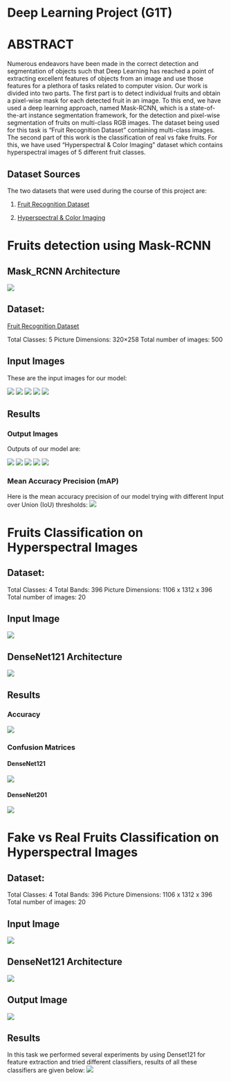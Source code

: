 # **Deep Learning Project (G1T)**

# ABSTRACT
Numerous endeavors have been made in the correct detection and segmentation of objects such that Deep Learning has reached a point of extracting excellent features of objects from an image and use those features for a plethora of tasks related to computer vision. Our work is divided into two parts. The first part is to detect individual fruits and obtain a pixel-wise mask for each detected fruit in an image. To this end, we have used a deep learning approach, named Mask-RCNN, which is a state-of-the-art instance segmentation framework, for the detection and pixel-wise segmentation of fruits on multi-class RGB images. The dataset being used for this task is “Fruit Recognition Dataset” containing multi-class images. The second part of this work is the classification of real vs fake fruits. For this, we have used “Hyperspectral & Color Imaging” dataset which contains hyperspectral images of 5 different fruit classes.

## Dataset Sources
The two datasets that were used during the course of this project are:

1. [Fruit Recognition Dataset](https://zenodo.org/record/1310165)

2. [Hyperspectral & Color Imaging](https://sites.google.com/site/hyperspectralcolorimaging/dataset)

# **Fruits detection using Mask-RCNN**

  ## Mask_RCNN Architecture
![](Images/Mask_RCNN.jpg)

## Dataset:
 [Fruit Recognition Dataset](https://zenodo.org/record/1310165)

Total Classes: 5
Picture Dimensions: 320×258
Total number of images: 500

## Input Images
These are the input images for our model: 

![](Images/Input_Images/apple.png)
![](Images/Input_Images/orange.png)
![](Images/Input_Images/mango.png)
![](Images/Input_Images/peach.png)
![](Images/Input_Images/tomato.png)

## Results
### Output Images

Outputs of our model are:

![](Images/Output_Images/Apple.png)
![](Images/Output_Images/Orange.png)
![](Images/Output_Images/Mango.png)
![](Images/Output_Images/Peach.jpg)
![](Images/Output_Images/Tomato.jpg)

### Mean Accuracy Precision (mAP)
Here is the mean accuracy precision of our model trying with different Input over Union (IoU) thresholds:
![](Images/Output_Images/IOU_table.JPG)


# **Fruits Classification on Hyperspectral Images**

## Dataset:
Total Classes: 4
Total Bands: 396
Picture Dimensions:  1106 x 1312 x 396
Total number of images: 20

## Input Image
![](Images/Input_Images/apple_hyperspectral.png)

## DenseNet121 Architecture
![](Images/DenseNet121_simple.JPG)

## Results

### Accuracy
![](Images/Output_Images/densenet_results.JPG)

### Confusion Matrices

#### DenseNet121
![](Images/Confusion_Matrix/DenseNet121.jpg)
#### DenseNet201
![](Images/Confusion_Matrix/DenseNet201.jpg)



# **Fake vs Real Fruits Classification on Hyperspectral Images**

## Dataset:
Total Classes: 4
Total Bands: 396
Picture Dimensions:  1106 x 1312 x 396
Total number of images: 20

## Input Image
![](Images/Input_Images/apple_hyperspectral.png)

## DenseNet121 Architecture
![](Images/DenseNet121.JPG)

## Output Image
![](Images/Output_Images/apple_hyperspectral.png)

## Results
In this task we performed several experiments by using Denset121 for feature extraction and tried different classifiers, results of all these classifiers are given below:
![](Images/Output_Images/Fake_vs_Real_accuracy.JPG)


